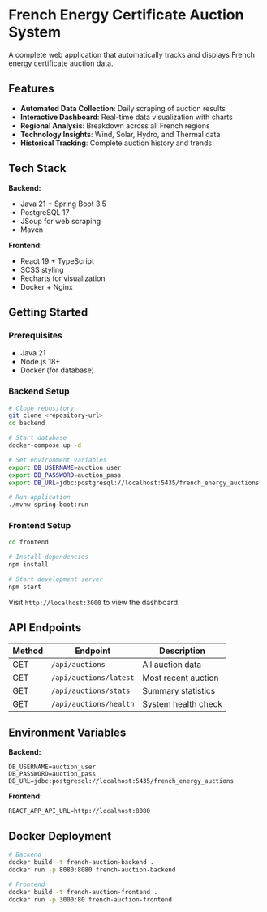 # French Energy Certificate Auction System

A complete web application that automatically tracks and displays French energy certificate auction data.

## Features

- **Automated Data Collection**: Daily scraping of auction results
- **Interactive Dashboard**: Real-time data visualization with charts
- **Regional Analysis**: Breakdown across all French regions
- **Technology Insights**: Wind, Solar, Hydro, and Thermal data
- **Historical Tracking**: Complete auction history and trends

## Tech Stack

**Backend:**
- Java 21 + Spring Boot 3.5
- PostgreSQL 17
- JSoup for web scraping
- Maven

**Frontend:**
- React 19 + TypeScript
- SCSS styling
- Recharts for visualization
- Docker + Nginx

## Getting Started

### Prerequisites
- Java 21
- Node.js 18+
- Docker (for database)

### Backend Setup
```bash
# Clone repository
git clone <repository-url>
cd backend

# Start database
docker-compose up -d

# Set environment variables
export DB_USERNAME=auction_user
export DB_PASSWORD=auction_pass
export DB_URL=jdbc:postgresql://localhost:5435/french_energy_auctions

# Run application
./mvnw spring-boot:run
```

### Frontend Setup
```bash
cd frontend

# Install dependencies
npm install

# Start development server
npm start
```

Visit `http://localhost:3000` to view the dashboard.

## API Endpoints

| Method | Endpoint | Description |
|--------|----------|-------------|
| GET | `/api/auctions` | All auction data |
| GET | `/api/auctions/latest` | Most recent auction |
| GET | `/api/auctions/stats` | Summary statistics |
| GET | `/api/auctions/health` | System health check |

## Environment Variables

**Backend:**
```env
DB_USERNAME=auction_user
DB_PASSWORD=auction_pass
DB_URL=jdbc:postgresql://localhost:5435/french_energy_auctions
```

**Frontend:**
```env
REACT_APP_API_URL=http://localhost:8080
```

## Docker Deployment

```bash
# Backend
docker build -t french-auction-backend .
docker run -p 8080:8080 french-auction-backend

# Frontend
docker build -t french-auction-frontend .
docker run -p 3000:80 french-auction-frontend
```